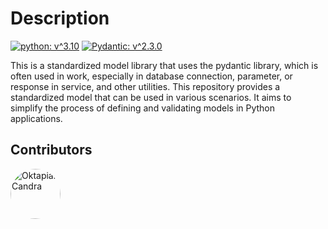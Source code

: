 # Description
[![python: v^3.10](https://img.shields.io/badge/python-v^3.10-333A73.svg?logo=python&style=for-the-badge&logoColor=ffffff)](https://www.python.org/downloads/release/python-3100/)
[![Pydantic: v^2.3.0](https://img.shields.io/badge/pydantic-v^2.3.0-e92063.svg?logo=pydantic&style=for-the-badge&logoColor=ffffff)](https://pydantic.dev)

This is a standardized model library that uses the pydantic library, which is often used in work, especially in database connection, parameter, or response in service, and other utilities. This repository provides a standardized model that can be used in various scenarios. It aims to simplify the process of defining and validating models in Python applications.


## Contributors

[//]: contributor-faces

<a href="https://github.com/oktapiancaw"><img src="https://avatars.githubusercontent.com/u/48079010?v=4" title="Oktapian Candra" width="80" height="80" style="border-radius: 50%"></a>

[//]: contributor-faces